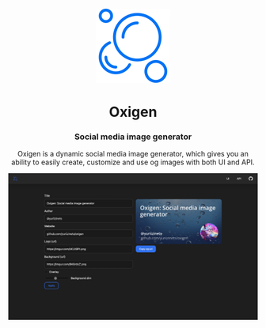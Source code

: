 <p align="center">
  <a href="https://getdoks.org/">
    <img alt="Doks" src="assets/img/logo.svg" width="150">
  </a>
</p>

<h1 align="center">
  Oxigen
</h1>

<h3 align="center">
  Social media image generator
</h3>

<p align="center">
  Oxigen is a dynamic social media image generator, which gives you an ability to easily create, customize and use og images with both UI and API.
</p>

<p align="center">
  <img alt="demo" src="assets/img/demo.png" width="700">
</p>